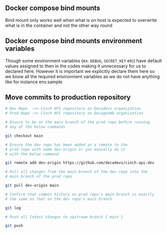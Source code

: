 ## Docker compose bind mounts

Bind mount only works well when what is on host is expected to overwrite what is in the container and not the other way round

## Docker compose bind mounts environment variables

Though some environment variables (ex. `DEBUG`, `SECRET_KEY` etc) have default values assigned to then in the codes making it unnecessary for us to declared here. However it is important we explicitly declare them here so we know all the required environment variables as we do not have anything like for instance env.sample

## Move commits to production repository

```bash
# Dev Repo  :>> Cinch API repository on Decadevs organization
# Prod Repo :>> Cinch API repository on DecagonHQ organization

# Ensure to be on the main branch of the prod repo before running
# any of the below commands

git checkout main

# Ensure the dev repo has been added as a remote to the
# prod repo with name dev-origin or you manually do it
# with the below command

git remote add dev-origin https://github.com/decadevs/cinch-api-dev

# Pull all changes from the main branch of the dev repo into the
# main branch of the prod repo

git pull dev-origin main

# Confirm that commit history on prod repo's main branch is exactly
# the same as that on the dev repo's main branch

git log

# Push all latest changes to upstream branch { main }

git push

```
